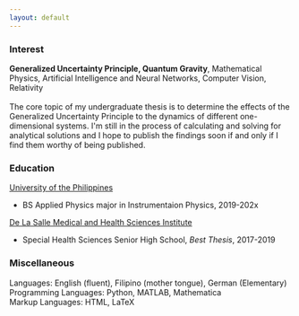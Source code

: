 ```yaml
---
layout: default
---
```


### Interest

**Generalized Uncertainty Principle, Quantum Gravity**, Mathematical Physics, Artificial Intelligence and Neural Networks, Computer Vision, Relativity 
<br />
<br />
The core topic of my undergraduate thesis is to determine the effects of the Generalized Uncertainty Principle to the dynamics of different one-dimensional systems. I'm still in the process of calculating and solving for analytical solutions and I hope to publish the findings soon if and only if I find them worthy of being published. 

### Education

[University of the Philippines](https://up.edu.ph/) <br />
- BS Applied Physics major in Instrumentaion Physics, 2019-202x <br />

[De La Salle Medical and Health Sciences Institute](https://www.dlshsi.edu.ph/) <br />
- Special Health Sciences Senior High School, *Best Thesis*, 2017-2019 <br />

### Miscellaneous
Languages: English (fluent), Filipino (mother tongue), German (Elementary) <br />
Programming Languages: Python, MATLAB, Mathematica <br />
Markup Languages: HTML, LaTeX <br />